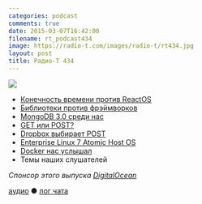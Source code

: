 ```yaml
---
categories: podcast
comments: true
date: 2015-03-07T16:42:00
filename: rt_podcast434
image: https://radio-t.com/images/radio-t/rt434.jpg
layout: post
title: Радио-Т 434
---
```


![](https://radio-t.com/images/radio-t/rt434.jpg)

* [Конечность времени против ReactOS](http://en.wikipedia.org/wiki/ReactOS)
* [Библиотеки против фрэймворков](http://tom.lokhorst.eu/2010/09/why-libraries-are-better-than-frameworks)
* [MongoDB 3.0 среди нас](http://prsm.tc/hxcrH2)
* [GET или POST?](https://blogs.dropbox.com/developers/2015/03/limitations-of-the-get-method-in-http/)
* [Dropbox выбирает POST](http://evertpot.com/dropbox-post-api/)
* [Enterprise Linux 7 Atomic Host OS](http://www.toptechnews.com/article/index.php?story_id=0110006KEE5M)
* [Docker нас услышал](http://venturebeat.com/2015/03/04/docker-has-acquired-early-stage-networking-startup-socketplane/)
* Темы наших слушателей

_Спонсор этого выпуска [DigitalOcean](https://www.digitalocean.com)_

[аудио](http://cdn.radio-t.com/rt_podcast434.mp3) ● [лог чата](http://chat.radio-t.com/logs/radio-t-434.html)
<audio src="http://cdn.radio-t.com/rt_podcast434.mp3" preload="none"></audio>
